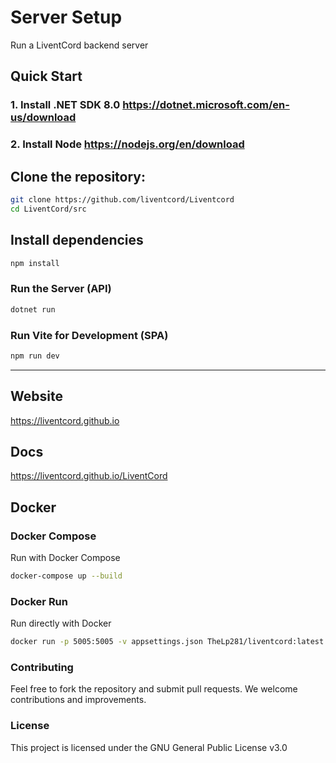 # Server Setup

Run a LiventCord backend server

## Quick Start
### 1. Install .NET SDK 8.0 https://dotnet.microsoft.com/en-us/download
### 2. Install Node https://nodejs.org/en/download


## Clone the repository:
```bash
git clone https://github.com/liventcord/Liventcord
cd LiventCord/src
```
## Install dependencies
```bash
npm install
```
### Run the Server (API)
```bash
dotnet run
```
### Run Vite for Development (SPA)
```bash
npm run dev
```
---

## Website
https://liventcord.github.io

## Docs
https://liventcord.github.io/LiventCord

## Docker
### Docker Compose
Run with Docker Compose
```bash
docker-compose up --build
```
### Docker Run
Run directly with Docker
```bash
docker run -p 5005:5005 -v appsettings.json TheLp281/liventcord:latest
```

### Contributing

Feel free to fork the repository and submit pull requests. We welcome contributions and improvements.

### License

This project is licensed under the GNU General Public License v3.0
